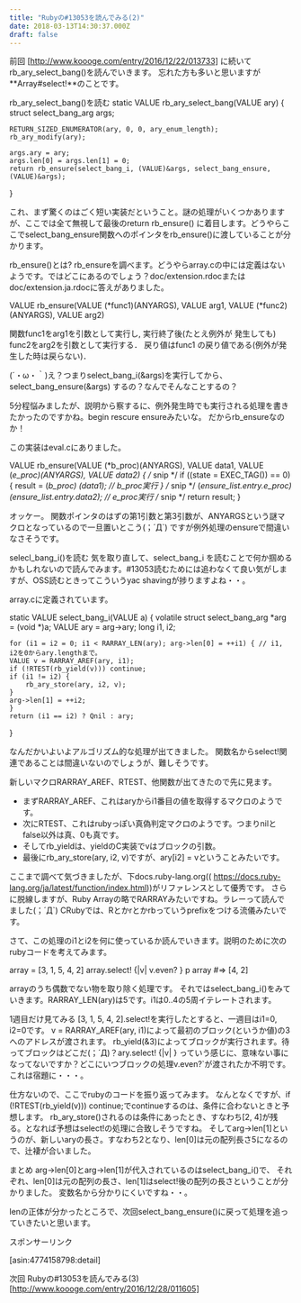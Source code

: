 ```yaml
---
title: "Rubyの#13053を読んでみる(2)"
date: 2018-03-13T14:30:37.000Z
draft: false
---
```


前回 [http://www.koooge.com/entry/2016/12/22/013733]
に続いてrb_ary_select_bang()を読んでいきます。
忘れた方も多いと思いますが**Array#select!**のことです。

rb_ary_select_bang()を読む
static VALUE
rb_ary_select_bang(VALUE ary)
{
    struct select_bang_arg args;

    RETURN_SIZED_ENUMERATOR(ary, 0, 0, ary_enum_length);
    rb_ary_modify(ary);

    args.ary = ary;
    args.len[0] = args.len[1] = 0;
    return rb_ensure(select_bang_i, (VALUE)&args, select_bang_ensure, (VALUE)&args);
}


これ、まず驚くのはごく短い実装だということ。謎の処理がいくつかありますが、ここでは全て無視して最後のreturn rb_ensure()
に着目します。どうやらここでselect_bang_ensure関数へのポインタをrb_ensure()に渡していることが分かります。

rb_ensure()とは?
rb_ensureを調べます。どうやらarray.cの中には定義はないようです。ではどこにあるのでしょう？doc/extension.rdocまたは
doc/extension.ja.rdocに答えがありました。

VALUE rb_ensure(VALUE (*func1)(ANYARGS), VALUE arg1, VALUE (*func2)(ANYARGS), VALUE arg2)

関数func1をarg1を引数として実行し, 実行終了後(たとえ例外が 発生しても) func2をarg2を引数として実行する．
戻り値はfunc1 の戻り値である(例外が発生した時は戻らない)．


(´・ω・｀)え？つまりselect_bang_i(&args)を実行してから、select_bang_ensure(&args)
するの？なんでそんなことするの？

5分程悩みましたが、説明から察するに、例外発生時でも実行される処理を書きたかったのですかね。begin rescure ensureみたいな。
だからrb_ensureなのか！

この実装はeval.cにありました。

VALUE
rb_ensure(VALUE (*b_proc)(ANYARGS), VALUE data1, VALUE (*e_proc)(ANYARGS), VALUE data2)
{
/* snip */
    if ((state = EXEC_TAG()) == 0) {
	result = (*b_proc) (data1); // b_proc実行
    }
/* snip */
    (*ensure_list.entry.e_proc)(ensure_list.entry.data2); // e_proc実行
/* snip */
    return result;
}


オッケー。  関数ポインタのはずの第1引数と第3引数が、ANYARGSという謎マクロとなっているので一旦置いとこう(；´Д`)
ですが例外処理のensureで間違いなさそうです。

selecl_bang_i()を読む
気を取り直して、select_bang_i
を読むことで何か掴めるかもしれないので読んでみます。#13053読むためには追わなくて良い気がしますが、OSS読むときってこういうyac
shavingが捗りますよね・・。

array.cに定義されています。

static VALUE
select_bang_i(VALUE a)
{
    volatile struct select_bang_arg *arg = (void *)a;
    VALUE ary = arg->ary;
    long i1, i2;

    for (i1 = i2 = 0; i1 < RARRAY_LEN(ary); arg->len[0] = ++i1) { // i1, i2を0からary.lengthまで。
	VALUE v = RARRAY_AREF(ary, i1);
	if (!RTEST(rb_yield(v))) continue;
	if (i1 != i2) {
	    rb_ary_store(ary, i2, v);
	}
	arg->len[1] = ++i2;
    }
    return (i1 == i2) ? Qnil : ary;
}


なんだかいよいよアルゴリズム的な処理が出てきました。
関数名からselect!関連であることは間違いないのでしょうが、難しそうです。

新しいマクロRARRAY_AREF、RTEST、他関数が出てきたので先に見ます。

 * まずRARRAY_AREF、これはaryからi1番目の値を取得するマクロのようです。
 * 次にRTEST、これはrubyっぽい真偽判定マクロのようです。つまりnilとfalse以外は真、0も真です。
 * そしてrb_yieldは、yieldのC実装でvはブロックの引数。
 * 最後にrb_ary_store(ary, i2, v)ですが、ary[i2] = vということみたいです。

ここまで調べて気づきましたが、下docs.ruby-lang.org((
https://docs.ruby-lang.org/ja/latest/function/index.html))がリファレンスとして優秀です。
さらに脱線しますが、Ruby Arrayの略でRARRAYみたいですね。ラレーって読んでました(；´Д`)
CRubyでは、Rとかrとかrbっていうprefixをつける流儀みたいです。

さて、この処理のi1とi2を何に使っているか読んでいきます。説明のために次のrubyコードを考えてみます。

array = [3, 1, 5, 4, 2]
array.select! {|v| v.even? }
p array #=> [4, 2]


arrayのうち偶数でない物を取り除く処理です。
それではselect_bang_i()をみていきます。RARRAY_LEN(ary)は5です。i1は0..4の5周イテレートされます。

1週目だけ見てみる
[3, 1, 5, 4, 2].select!を実行したとすると、一週目はi1=0, i2=0です。
v = RARRAY_AREF(ary, i1)によって最初のブロック(というか値)の3へのアドレスが渡されます。
rb_yield(&3)によってブロックが実行されます。待ってブロックはどこだ(；´Д)？ary.select! {|v| }
っていう感じに、意味ない事になってないですか？どこにいつブロックの処理v.even?`が渡されたか不明です。
これは宿題に・・・。

仕方ないので、ここでrubyのコードを振り返ってみます。
なんとなくですが、if (!RTEST(rb_yield(v))) continue;でcontinueするのは、条件に合わないときと予想します。
rb_ary_store()されるのは条件にあったとき、すなわち[2, 4]が残る。となれば予想はselect!の処理に合致しそうですね。
そしてarg->len[1]というのが、新しいaryの長さ。すなわち2となり、len[0]は元の配列長さ5になるので、辻褄が合いました。

まとめ
arg->len[0]とarg->len[1]が代入されているのはselect_bang_i()で、
それぞれ、len[0]は元の配列の長さ、len[1]はselect!後の配列の長さということが分かりました。
変数名から分かりにくいですね・・。

lenの正体が分かったところで、次回select_bang_ensure()に戻って処理を追っていきたいと思います。

スポンサーリンク

[asin:4774158798:detail]

次回 Rubyの#13053を読んでみる(3) [http://www.koooge.com/entry/2016/12/28/011605]
